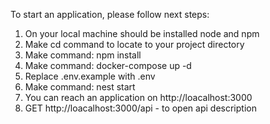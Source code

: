 To start an application, please follow next steps:

1. On your local machine should be installed node and npm
2. Make cd command to locate to your project directory
3. Make command: npm install
4. Make command: docker-compose up -d
5. Replace .env.example with .env
6. Make command: nest start
7. You can reach an application on http://loacalhost:3000
8. GET http://loacalhost:3000/api - to open api description
